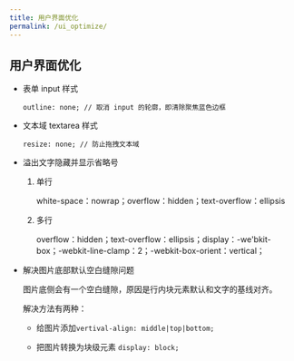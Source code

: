 ```yaml
---
title: 用户界面优化
permalink: /ui_optimize/
---
```


## 用户界面优化

- 表单 input 样式

  `outline: none; // 取消 input 的轮廓，即清除聚焦蓝色边框`

- 文本域 textarea 样式

  `resize: none; // 防止拖拽文本域`

- 溢出文字隐藏并显示省略号

  1. 单行

     white-space：nowrap；overflow：hidden；text-overflow：ellipsis

  2. 多行

     overflow：hidden；text-overflow：ellipsis；display：-we'bkit-box；-webkit-line-clamp：2；-webkit-box-orient：vertical；

- 解决图片底部默认空白缝隙问题

  图片底侧会有一个空白缝隙，原因是行内块元素默认和文字的基线对齐。

  解决方法有两种：

  - 给图片添加`vertival-align: middle|top|bottom;`

  - 把图片转换为块级元素 `display: block;`
